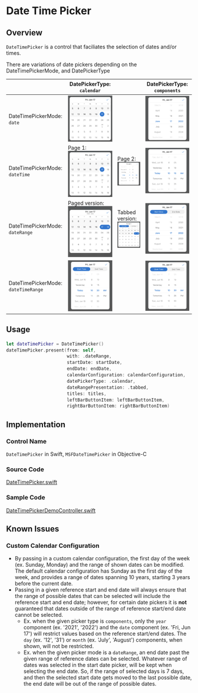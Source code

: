 # Date Time Picker

## Overview
`DateTimePicker` is a control that faciliates the selection of dates and/or times.

There are variations of date pickers depending on the DateTimePickerMode, and DatePickerType

| | DatePickerType: `calendar`| | DatePickerType: `components`|
| - | - | - | - |
| DateTimePickerMode: `date` | ![Date-Calendar.png](.attachments/Date-Calendar.png) | | ![Date-Components.png](.attachments/Date-Components.png) |
| DateTimePickerMode: `dateTime` | Page 1: ![DateTime-Calendar-1.png](.attachments/DateTime-Calendar-1.png) | Page 2: ![DateTime-Calendar-2.png](.attachments/DateTime-Calendar-2.png) | ![DateTime-Components.png](.attachments/DateTime-Components.png) |
| DateTimePickerMode: `dateRange` | Paged version: ![DateRange-Calendar-Paged.png](.attachments/DateRange-Calendar-Paged.png) | Tabbed version: ![DateRange-Calendar-Tabbed.png](.attachments/DateRange-Calendar-Tabbed.png) | ![DateRange-Components.png](.attachments/DateRange-Components.png) |
| DateTimePickerMode: `dateTimeRange` | ![DateTimeRange.png](.attachments/DateTimeRange.png) | | ![DateTimeRange.png](.attachments/DateTimeRange.png) |

## Usage
```Swift
let dateTimePicker = DateTimePicker()
dateTimePicker.present(from: self,
                       with: .dateRange,
                       startDate: startDate,
                       endDate: endDate,
                       calendarConfiguration: calendarConfiguration,
                       datePickerType: .calendar,
                       dateRangePresentation: .tabbed,
                       titles: titles,
                       leftBarButtonItem: leftBarButtonItem,
                       rightBarButtonItem: rightBarButtonItem)
```

## Implementation
### Control Name
`DateTimePicker` in Swift, `MSFDateTimePicker` in Objective-C
### Source Code
[DateTimePicker.swift](https://github.com/microsoft/fluentui-apple/blob/main/ios/FluentUI/Date%20Time%20Pickers/DateTimePicker.swift)
### Sample Code
[DateTimePickerDemoController.swift](https://github.com/microsoft/fluentui-apple/blob/main/ios/FluentUI.Demo/FluentUI.Demo/Demos/DateTimePickerDemoController.swift)

## Known Issues
### Custom Calendar Configuration
- By passing in a custom calendar configuration, the first day of the week (ex. Sunday, Monday) and the range of shown dates can be modified. The default calendar configuration has Sunday as the first day of the week, and provides a range of dates spanning 10 years, starting 3 years before the current date.
- Passing in a given reference start and end date will always ensure that the range of possible dates that can be selected will include the reference start and end date; however, for certain date pickers it is **not** guaranteed that dates outside of the range of reference start/end date cannot be selected.
  - Ex. when the given picker type is `components`, only the `year` component (ex. '2021', '2022') and the `date` component (ex. 'Fri, Jun 17') will restrict values based on the reference start/end dates. The `day` (ex. '12', '31') or `month` (ex. 'July', 'August') components, when shown, will not be restricted.
  - Ex. when the given picker mode is a `dateRange`, an end date past the given range of reference dates can be selected. Whatever range of dates was selected in the start date picker, will be kept when selecting the end date. So, if the range of selected days is 7 days, and then the selected start date gets moved to the last possible date, the end date will be out of the range of possible dates.
